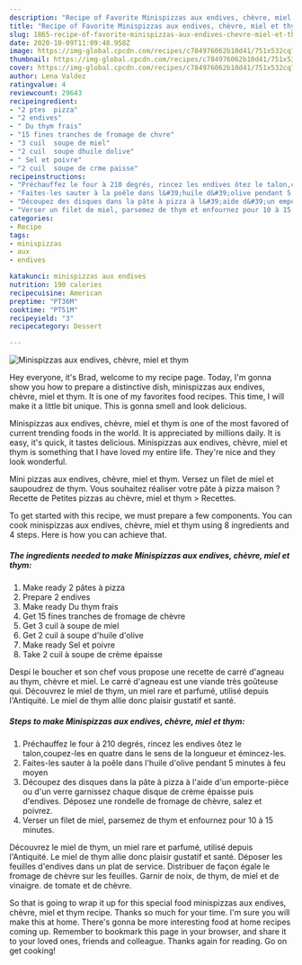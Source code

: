 ```yaml
---
description: "Recipe of Favorite Minispizzas aux endives, chèvre, miel et thym"
title: "Recipe of Favorite Minispizzas aux endives, chèvre, miel et thym"
slug: 1865-recipe-of-favorite-minispizzas-aux-endives-chevre-miel-et-thym
date: 2020-10-09T11:09:48.958Z
image: https://img-global.cpcdn.com/recipes/c784976062b10d41/751x532cq70/minispizzas-aux-endives-chevre-miel-et-thym-photo-principale-de-la-recette.jpg
thumbnail: https://img-global.cpcdn.com/recipes/c784976062b10d41/751x532cq70/minispizzas-aux-endives-chevre-miel-et-thym-photo-principale-de-la-recette.jpg
cover: https://img-global.cpcdn.com/recipes/c784976062b10d41/751x532cq70/minispizzas-aux-endives-chevre-miel-et-thym-photo-principale-de-la-recette.jpg
author: Lena Valdez
ratingvalue: 4
reviewcount: 29643
recipeingredient:
- "2 ptes  pizza"
- "2 endives"
- " Du thym frais"
- "15 fines tranches de fromage de chvre"
- "3 cuil  soupe de miel"
- "2 cuil  soupe dhuile dolive"
- " Sel et poivre"
- "2 cuil  soupe de crme paisse"
recipeinstructions:
- "Préchauffez le four à 210 degrés, rincez les endives ôtez le talon,coupez-les en quatre dans le sens de la longueur et émincez-les."
- "Faites-les sauter à la poêle dans l&#39;huile d&#39;olive pendant 5 minutes à feu moyen"
- "Découpez des disques dans la pâte à pizza à l&#39;aide d&#39;un emporte-pièce ou d&#39;un verre garnissez chaque disque de crème épaisse puis d&#39;endives. Déposez une rondelle de fromage de chèvre, salez et poivrez."
- "Verser un filet de miel, parsemez de thym et enfournez pour 10 à 15 minutes."
categories:
- Recipe
tags:
- minispizzas
- aux
- endives

katakunci: minispizzas aux endives 
nutrition: 190 calories
recipecuisine: American
preptime: "PT36M"
cooktime: "PT51M"
recipeyield: "3"
recipecategory: Dessert

---
```



![Minispizzas aux endives, chèvre, miel et thym](https://img-global.cpcdn.com/recipes/c784976062b10d41/751x532cq70/minispizzas-aux-endives-chevre-miel-et-thym-photo-principale-de-la-recette.jpg)

Hey everyone, it's Brad, welcome to my recipe page. Today, I'm gonna show you how to prepare a distinctive dish, minispizzas aux endives, chèvre, miel et thym. It is one of my favorites food recipes. This time, I will make it a little bit unique. This is gonna smell and look delicious.

Minispizzas aux endives, chèvre, miel et thym is one of the most favored of current trending foods in the world. It is appreciated by millions daily. It is easy, it's quick, it tastes delicious. Minispizzas aux endives, chèvre, miel et thym is something that I have loved my entire life. They're nice and they look wonderful.

Mini pizzas aux endives, chèvre, miel et thym. Versez un filet de miel et saupoudrez de thym. Vous souhaitez réaliser votre pâte à pizza maison ? Recette de Petites pizzas au chèvre, miel et thym &gt; Recettes.


To get started with this recipe, we must prepare a few components. You can cook minispizzas aux endives, chèvre, miel et thym using 8 ingredients and 4 steps. Here is how you can achieve that.

<!--inarticleads1-->

##### The ingredients needed to make Minispizzas aux endives, chèvre, miel et thym:

1. Make ready 2 pâtes à pizza
1. Prepare 2 endives
1. Make ready  Du thym frais
1. Get 15 fines tranches de fromage de chèvre
1. Get 3 cuil à soupe de miel
1. Get 2 cuil à soupe d&#39;huile d&#39;olive
1. Make ready  Sel et poivre
1. Take 2 cuil à soupe de crème épaisse


Despi le boucher et son chef vous propose une recette de carré d&#39;agneau au thym, chèvre et miel. Le carré d&#39;agneau est une viande très goûteuse qui. Découvrez le miel de thym, un miel rare et parfumé, utilisé depuis l&#39;Antiquité. Le miel de thym allie donc plaisir gustatif et santé. 

<!--inarticleads2-->

##### Steps to make Minispizzas aux endives, chèvre, miel et thym:

1. Préchauffez le four à 210 degrés, rincez les endives ôtez le talon,coupez-les en quatre dans le sens de la longueur et émincez-les.
1. Faites-les sauter à la poêle dans l&#39;huile d&#39;olive pendant 5 minutes à feu moyen
1. Découpez des disques dans la pâte à pizza à l&#39;aide d&#39;un emporte-pièce ou d&#39;un verre garnissez chaque disque de crème épaisse puis d&#39;endives. Déposez une rondelle de fromage de chèvre, salez et poivrez.
1. Verser un filet de miel, parsemez de thym et enfournez pour 10 à 15 minutes.


Découvrez le miel de thym, un miel rare et parfumé, utilisé depuis l&#39;Antiquité. Le miel de thym allie donc plaisir gustatif et santé. Déposer les feuilles d&#39;endives dans un plat de service. Distribuer de façon égale le fromage de chèvre sur les feuilles. Garnir de noix, de thym, de miel et de vinaigre. de tomate et de chèvre. 

So that is going to wrap it up for this special food minispizzas aux endives, chèvre, miel et thym recipe. Thanks so much for your time. I'm sure you will make this at home. There's gonna be more interesting food at home recipes coming up. Remember to bookmark this page in your browser, and share it to your loved ones, friends and colleague. Thanks again for reading. Go on get cooking!
